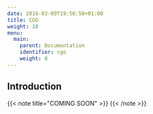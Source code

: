 ```yaml
---
date: 2016-03-09T19:56:50+01:00
title: CGO
weight: 10
menu:
  main:
    parent: Documentation
    identifier: cgo
    weight: 0
---
```


## Introduction

{{< note title="COMING SOON" >}}
{{< /note >}}